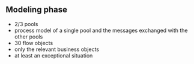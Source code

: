 ## Modeling phase

- 2/3 pools
- process model of a single pool and the messages exchanged with the other pools
- 30 flow objects
- only the relevant business objects
- at least an exceptional situation
